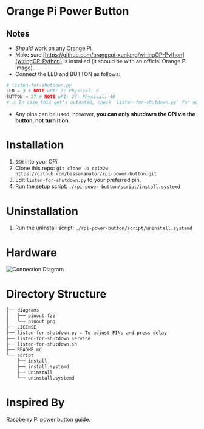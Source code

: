 # Orange Pi Power Button

## Notes

- _Should_ work on any Orange Pi.
- Make sure [https://github.com/orangepi-xunlong/wiringOP-Python](wiringOP-Python) is installed (it should be with an official Orange Pi image).
- Connect the LED and BUTTON as follows:

```Python
# listen-for-shutdown.py
LED = 3 # NOTE wPI: 3; Physical: 8
BUTTON = 27 # NOTE wPI: 27; Physical: 40
# ⚠️ In case this get's outdated, check `listen-for-shutdown.py` for actual pins
```

- Any pins can be used, however, **you can only shutdown the OPi via the button, not turn it on**.

# Installation

1. `SSH` into your OPi.
1. Clone this repo: `git clone -b opiz2w https://github.com/bassamanator/rpi-power-button.git`
1. Edit `listen-for-shutdown.py` to your preferred pin.
1. Run the setup script: `./rpi-power-button/script/install.systemd`

# Uninstallation

1. Run the uninstall script: `./rpi-power-button/script/uninstall.systemd`

# Hardware

![Connection Diagram](https://raw.githubusercontent.com/Howchoo/pi-power-button/master/diagrams/pinout.png)

# Directory Structure

```BASH
├── diagrams
│   ├── pinout.fzz
│   └── pinout.png
├── LICENSE
├── listen-for-shutdown.py ✏️ To adjust PINs and press delay
├── listen-for-shutdown.service
├── listen-for-shutdown.sh
├── README.md
└── script
    ├── install
    ├── install.systemd
    ├── uninstall
    └── uninstall.systemd
```

# Inspired By

[Raspberry Pi power button guide](https://howchoo.com/g/mwnlytk3zmm/how-to-add-a-power-button-to-your-raspberry-pi).
